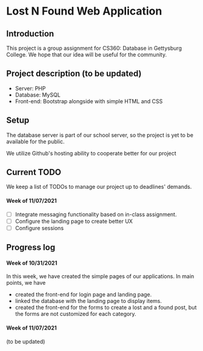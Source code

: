 # Lost N Found Web Application

## Introduction
This project is a group assignment for CS360: Database in Gettysburg College. 
We hope that our idea will be useful for the community.

## Project description (to be updated)
* Server: PHP
* Database: MySQL
* Front-end: Bootstrap alongside with simple HTML and CSS

## Setup
The database server is part of our school server, so the project is yet to be available for the public. 

We utilize Github's hosting ability to cooperate better for our project

## Current TODO
We keep a list of TODOs to manage our project up to deadlines' demands.
#### Week of 11/07/2021
- [ ] Integrate messaging functionality based on in-class assignment.
- [ ] Configure the landing page to create better UX
- [ ] Configure sessions

## Progress log
#### Week of 10/31/2021
In this week, we have created the simple pages of our applications. In main points, we have
- created the front-end for login page and landing page.
- linked the database with the landing page to display items.
- created the front-end for the forms to create a lost and a found post, but the forms are not customized for each category.

#### Week of 11/07/2021
(to be updated)
